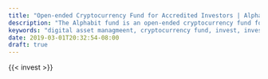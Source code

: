 ```yaml
---
title: "Open-ended Cryptocurrency Fund for Accredited Investors | Alphabit Fund"
description: "The Alphabit fund is an open-ended cryptocurrency fund for accredited investors. The fund has the objective to outperform a buy-and-hold strategy for Bitcoin."
keywords: "digital asset managmeent, cryptocurrency fund, invest, investment strategy, bitcoin, blockchain"
date: 2019-03-01T20:32:54-08:00
draft: true
---
```


{{< invest >}}